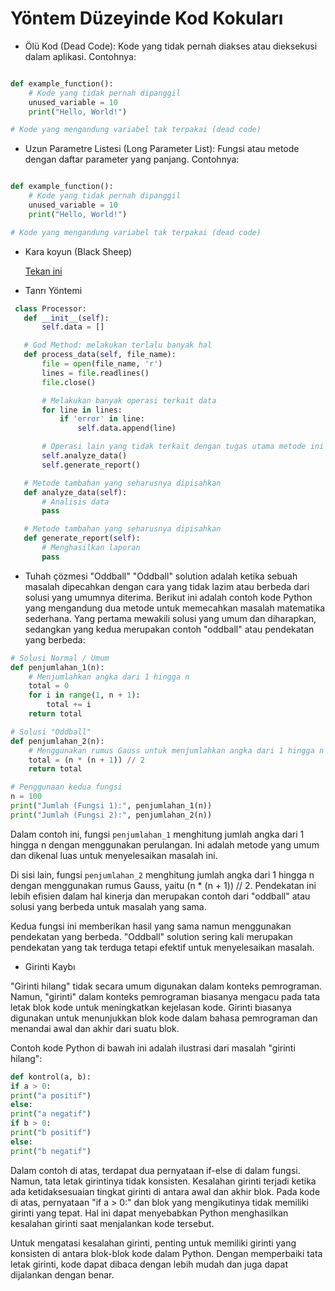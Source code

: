 #  Yöntem Düzeyinde Kod Kokuları


* Ölü Kod (Dead Code):
Kode yang tidak pernah diakses atau dieksekusi dalam aplikasi. Contohnya:

```python

def example_function():
    # Kode yang tidak pernah dipanggil
    unused_variable = 10
    print("Hello, World!")

# Kode yang mengandung variabel tak terpakai (dead code)
```

* Uzun Parametre Listesi (Long Parameter List):
Fungsi atau metode dengan daftar parameter yang panjang. Contohnya:
```python

def example_function():
    # Kode yang tidak pernah dipanggil
    unused_variable = 10
    print("Hello, World!")

# Kode yang mengandung variabel tak terpakai (dead code)
```

* Kara koyun (Black Sheep)
  
  [Tekan ini](https://medium.com/thinkster-io/code-smell-black-sheep-method-9fc4a952cee6)

* Tanrı Yöntemi


 ```python 
  class Processor:
    def __init__(self):
        self.data = []

    # God Method: melakukan terlalu banyak hal
    def process_data(self, file_name):
        file = open(file_name, 'r')
        lines = file.readlines()
        file.close()

        # Melakukan banyak operasi terkait data
        for line in lines:
            if 'error' in line:
                self.data.append(line)

        # Operasi lain yang tidak terkait dengan tugas utama metode ini
        self.analyze_data()
        self.generate_report()

    # Metode tambahan yang seharusnya dipisahkan
    def analyze_data(self):
        # Analisis data
        pass

    # Metode tambahan yang seharusnya dipisahkan
    def generate_report(self):
        # Menghasilkan laporan
        pass


```

*  Tuhah çözmesi "Oddball" 
"Oddball" solution adalah ketika sebuah masalah dipecahkan dengan cara yang tidak lazim atau berbeda dari solusi yang umumnya diterima. Berikut ini adalah contoh kode Python yang mengandung dua metode untuk memecahkan masalah matematika sederhana. Yang pertama mewakili solusi yang umum dan diharapkan, sedangkan yang kedua merupakan contoh "oddball" atau pendekatan yang berbeda:

```python
# Solusi Normal / Umum
def penjumlahan_1(n):
    # Menjumlahkan angka dari 1 hingga n
    total = 0
    for i in range(1, n + 1):
        total += i
    return total

# Solusi "Oddball"
def penjumlahan_2(n):
    # Menggunakan rumus Gauss untuk menjumlahkan angka dari 1 hingga n
    total = (n * (n + 1)) // 2
    return total

# Penggunaan kedua fungsi
n = 100
print("Jumlah (Fungsi 1):", penjumlahan_1(n))
print("Jumlah (Fungsi 2):", penjumlahan_2(n))
```

Dalam contoh ini, fungsi `penjumlahan_1` menghitung jumlah angka dari 1 hingga n dengan menggunakan perulangan. Ini adalah metode yang umum dan dikenal luas untuk menyelesaikan masalah ini.

Di sisi lain, fungsi `penjumlahan_2` menghitung jumlah angka dari 1 hingga n dengan menggunakan rumus Gauss, yaitu (n * (n + 1)) // 2. Pendekatan ini lebih efisien dalam hal kinerja dan merupakan contoh dari "oddball" atau solusi yang berbeda untuk masalah yang sama. 

Kedua fungsi ini memberikan hasil yang sama namun menggunakan pendekatan yang berbeda. "Oddball" solution sering kali merupakan pendekatan yang tak terduga tetapi efektif untuk menyelesaikan masalah.


* Girinti Kaybı

"Girinti hilang" tidak secara umum digunakan dalam konteks pemrograman. Namun, "girinti" dalam konteks pemrograman biasanya mengacu pada tata letak blok kode untuk meningkatkan kejelasan kode. Girinti biasanya digunakan untuk menunjukkan blok kode dalam bahasa pemrograman dan menandai awal dan akhir dari suatu blok.

Contoh kode Python di bawah ini adalah ilustrasi dari masalah "girinti hilang":

```python
def kontrol(a, b):
if a > 0:
print("a positif")
else:
print("a negatif")
if b > 0:
print("b positif")
else:
print("b negatif")
```

Dalam contoh di atas, terdapat dua pernyataan if-else di dalam fungsi. Namun, tata letak girintinya tidak konsisten. Kesalahan girinti terjadi ketika ada ketidaksesuaian tingkat girinti di antara awal dan akhir blok. Pada kode di atas, pernyataan "if a > 0:" dan blok yang mengikutinya tidak memiliki girinti yang tepat. Hal ini dapat menyebabkan Python menghasilkan kesalahan girinti saat menjalankan kode tersebut.

Untuk mengatasi kesalahan girinti, penting untuk memiliki girinti yang konsisten di antara blok-blok kode dalam Python. Dengan memperbaiki tata letak girinti, kode dapat dibaca dengan lebih mudah dan juga dapat dijalankan dengan benar.
